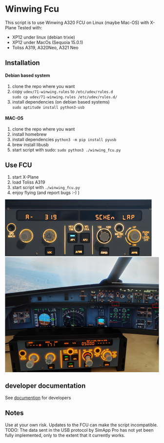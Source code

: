 # Winwing Fcu
This script is to use Winwing A320 FCU on Linux (maybe Mac-OS) with X-Plane
Tested with:
 * XP12 under linux (debian trixie)
 * XP12 under MacOs (Sequoia 15.0.1)
 * Toliss A319, A320Neo, A321 Neo

## Installation

#### Debian based system
1. clone the repo where you want
2. copy `udev/71-winwing.rules` to `/etc/udev/rules.d`  
`sudo cp udev/71-winwing.rules /etc/udev/rules.d/`
3. install dependencies (on debian based systems)  
`sudo aptitude install python3-usb`


#### MAC-OS

1. clone the repo where you want
2. install homebrew
3. install dependencies
`python3 -m pip install pyusb`
4. brew install libusb
4. start script with sudo: `sudo python3 ./winwing_fcu.py`

## Use FCU
1. start X-Plane
2. load Toliss A319
3. start script with `./winwing_fcu.py`
4. enjoy flying (and report bugs :-)  )

![fcu demo image](./documentation/fcu_demo.gif)
![fcu demo image](./documentation/xplane_fcu_brightness.png)


## developer documentation
See [documention](./documentation/README.md) for developers

## Notes
Use at your own risk. Updates to the FCU can make the script incompatible.
TODO: The data sent in the USB protocol by SimApp Pro has not yet been fully implemented, only to the extent that it currently works.
